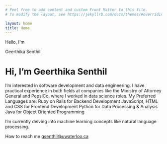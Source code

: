 ```yaml
---
# Feel free to add content and custom Front Matter to this file.
# To modify the layout, see https://jekyllrb.com/docs/themes/#overriding-theme-defaults

layout: home
title: Home
---
```

  <div class="welcome" id="welcome">
    <div class="welcome-contents">
        <p class="hello">Hello, I'm</p>
        <p class="popout">
            <span>Geerthika</span>
            <span>Senthil</span>
        </p> 
    </div>
</div>

<h1>Hi, I’m Geerthika Senthil</h1>


I’m interested in software development and data engineering. 
I have practical experience in both fields at companies like the Ministry of Attorney General and PepsiCo, where I worked in data science roles. 
My Preferred Languages are:
Ruby on Rails for Backend Development
JavaScript, HTML and CSS for Frontend Development
Python for Data Processing & Analysis
Java for Object Oriented Programming

I’m currently delving into machine learning concepts like natural language processing.

How to reach me gsenthil@uwaterloo.ca
